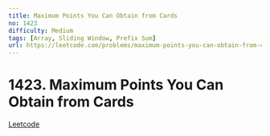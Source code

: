 ```yaml
---
title: Maximum Points You Can Obtain from Cards
no: 1423
difficulty: Medium
tags: [Array, Sliding Window, Prefix Sum]
url: https://leetcode.com/problems/maximum-points-you-can-obtain-from-cards/
---
```


# 1423. Maximum Points You Can Obtain from Cards

[Leetcode](https://leetcode.com/problems/maximum-points-you-can-obtain-from-cards/)

